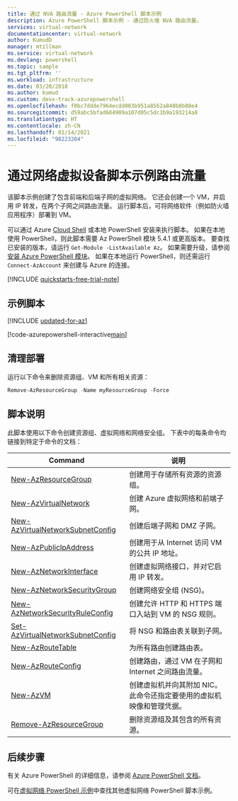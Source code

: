 ```yaml
---
title: 通过 NVA 路由流量 - Azure PowerShell 脚本示例
description: Azure PowerShell 脚本示例 - 通过防火墙 NVA 路由流量。
services: virtual-network
documentationcenter: virtual-network
author: KumudD
manager: mtillman
ms.service: virtual-network
ms.devlang: powershell
ms.topic: sample
ms.tgt_pltfrm: ''
ms.workload: infrastructure
ms.date: 03/20/2018
ms.author: kumud
ms.custom: devx-track-azurepowershell
ms.openlocfilehash: f0bc7ddde7964ecdd003b951a8562a840b8b88e4
ms.sourcegitcommit: d59abc5bfad604909a107d05c5dc1b9a193214a8
ms.translationtype: HT
ms.contentlocale: zh-CN
ms.lasthandoff: 01/14/2021
ms.locfileid: "98223204"
---
```

# <a name="route-traffic-through-a-network-virtual-appliance-script-sample"></a>通过网络虚拟设备脚本示例路由流量

该脚本示例创建了包含前端和后端子网的虚拟网络。 它还会创建一个 VM，并启用 IP 转发，在两个子网之间路由流量。 运行脚本后，可将网络软件（例如防火墙应用程序）部署到 VM。

可以通过 Azure [Cloud Shell](https://shell.azure.com/powershell) 或本地 PowerShell 安装来执行脚本。 如果在本地使用 PowerShell，则此脚本需要 Az PowerShell 模块 5.4.1 或更高版本。 要查找已安装的版本，请运行 `Get-Module -ListAvailable Az`。 如果需要升级，请参阅[安装 Azure PowerShell 模块](/powershell/azure/install-Az-ps)。 如果在本地运行 PowerShell，则还需运行 `Connect-AzAccount` 来创建与 Azure 的连接。

[!INCLUDE [quickstarts-free-trial-note](../../../includes/quickstarts-free-trial-note.md)]

## <a name="sample-script"></a>示例脚本

[!INCLUDE [updated-for-az](../../../includes/updated-for-az.md)]

[!code-azurepowershell-interactive[main](../../../powershell_scripts/virtual-network/route-traffic-through-nva/route-traffic-through-nva.ps1 "Route traffic through a network virtual appliance")]

## <a name="clean-up-deployment"></a>清理部署

运行以下命令来删除资源组、VM 和所有相关资源：

```powershell
Remove-AzResourceGroup -Name myResourceGroup -Force
```

## <a name="script-explanation"></a>脚本说明

此脚本使用以下命令创建资源组、虚拟网络和网络安全组。 下表中的每条命令均链接到特定于命令的文档：

| Command | 说明 |
|---|---|
| [New-AzResourceGroup](/powershell/module/az.resources/new-azresourcegroup)  | 创建用于存储所有资源的资源组。 |
| [New-AzVirtualNetwork](/powershell/module/az.network/new-azvirtualnetwork) | 创建 Azure 虚拟网络和前端子网。 |
| [New-AzVirtualNetworkSubnetConfig](/powershell/module/az.network/new-azvirtualnetworksubnetconfig) | 创建后端子网和 DMZ 子网。 |
| [New-AzPublicIpAddress](/powershell/module/az.network/new-azpublicipaddress) | 创建用于从 Internet 访问 VM 的公共 IP 地址。 |
| [New-AzNetworkInterface](/powershell/module/az.network/new-aznetworkinterface) | 创建虚拟网络接口，并对它启用 IP 转发。 |
| [New-AzNetworkSecurityGroup](/powershell/module/az.network/new-aznetworksecuritygroup) | 创建网络安全组 (NSG)。 |
| [New-AzNetworkSecurityRuleConfig](/powershell/module/az.network/new-aznetworksecurityruleconfig) | 创建允许 HTTP 和 HTTPS 端口入站到 VM 的 NSG 规则。 |
| [Set-AzVirtualNetworkSubnetConfig](/powershell/module/az.network/set-azvirtualnetworksubnetconfig)| 将 NSG 和路由表关联到子网。 |
| [New-AzRouteTable](/powershell/module/az.network/new-azroutetable)| 为所有路由创建路由表。 |
| [New-AzRouteConfig](/powershell/module/az.network/new-azrouteconfig)| 创建路由，通过 VM 在子网和 Internet 之间路由流量。 |
| [New-AzVM](/powershell/module/az.compute/new-azvm) | 创建虚拟机并向其附加 NIC。 此命令还指定要使用的虚拟机映像和管理凭据。 |
| [Remove-AzResourceGroup](/powershell/module/az.resources/remove-azresourcegroup)  | 删除资源组及其包含的所有资源。 |

## <a name="next-steps"></a>后续步骤

有关 Azure PowerShell 的详细信息，请参阅 [Azure PowerShell 文档](/powershell/azure/)。

可在[虚拟网络 PowerShell 示例](../powershell-samples.md)中查找其他虚拟网络 PowerShell 脚本示例。